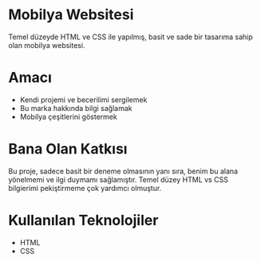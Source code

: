 # Mobilya Websitesi
Temel düzeyde HTML ve CSS ile yapılmış, basit ve sade bir tasarıma sahip olan mobilya websitesi. 

# Amacı
- Kendi projemi ve becerilimi sergilemek
- Bu marka hakkında bilgi sağlamak
- Mobilya çeşitlerini göstermek

# Bana Olan Katkısı
Bu proje, sadece basit bir deneme olmasının yanı sıra, benim bu alana yönelmemi ve ilgi duymamı sağlamıştır. Temel düzey HTML vs CSS bilgierimi pekiştirmeme çok yardımcı olmuştur.

# Kullanılan Teknolojiler
- HTML
- CSS
